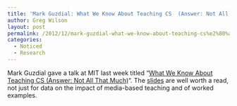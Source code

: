 ```yaml
---
title: 'Mark Guzdial: What We Know About Teaching CS  (Answer: Not All That Much)'
author: Greg Wilson
layout: post
permalink: /2012/12/mark-guzdial-what-we-know-about-teaching-cs%e2%80%a8-answer-not-all-that-much/
categories:
  - Noticed
  - Research
---
```

Mark Guzdial gave a talk at MIT last week titled &#8220;[What We Know About Teaching CS (Answer: Not All That Much)][1]&#8220;. The [slides][2] are well worth a read, not just for data on the impact of media-based teaching and of worked examples.

 [1]: http://www.csail.mit.edu/events/eventcalendar/calendar.php?show=event&id=3461
 [2]: http://teaching.software-carpentry.org/wp-content/uploads/2012/12/guzdial-csail.pdf